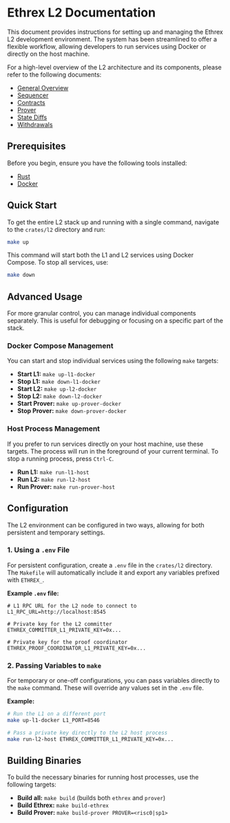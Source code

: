 # Ethrex L2 Documentation

This document provides instructions for setting up and managing the Ethrex L2 development environment. The system has been streamlined to offer a flexible workflow, allowing developers to run services using Docker or directly on the host machine.

For a high-level overview of the L2 architecture and its components, please refer to the following documents:

- [General Overview](./overview.md)
- [Sequencer](./sequencer.md)
- [Contracts](./contracts.md)
- [Prover](./prover.md)
- [State Diffs](./state_diffs.md)
- [Withdrawals](./withdrawals.md)

## Prerequisites

Before you begin, ensure you have the following tools installed:

- [Rust](https://www.rust-lang.org/tools/install)
- [Docker](https://docs.docker.com/engine/install/)

## Quick Start

To get the entire L2 stack up and running with a single command, navigate to the `crates/l2` directory and run:

```bash
make up
```

This command will start both the L1 and L2 services using Docker Compose. To stop all services, use:

```bash
make down
```

## Advanced Usage

For more granular control, you can manage individual components separately. This is useful for debugging or focusing on a specific part of the stack.

### Docker Compose Management

You can start and stop individual services using the following `make` targets:

- **Start L1:** `make up-l1-docker`
- **Stop L1:** `make down-l1-docker`
- **Start L2:** `make up-l2-docker`
- **Stop L2:** `make down-l2-docker`
- **Start Prover:** `make up-prover-docker`
- **Stop Prover:** `make down-prover-docker`

### Host Process Management

If you prefer to run services directly on your host machine, use these targets. The process will run in the foreground of your current terminal. To stop a running process, press `Ctrl-C`.

- **Run L1:** `make run-l1-host`
- **Run L2:** `make run-l2-host`
- **Run Prover:** `make run-prover-host`

## Configuration

The L2 environment can be configured in two ways, allowing for both persistent and temporary settings.

### 1. Using a `.env` File

For persistent configuration, create a `.env` file in the `crates/l2` directory. The `Makefile` will automatically include it and export any variables prefixed with `ETHREX_`.

**Example `.env` file:**

```env
# L1 RPC URL for the L2 node to connect to
L1_RPC_URL=http://localhost:8545

# Private key for the L2 committer
ETHREX_COMMITTER_L1_PRIVATE_KEY=0x...

# Private key for the proof coordinator
ETHREX_PROOF_COORDINATOR_L1_PRIVATE_KEY=0x...
```

### 2. Passing Variables to `make`

For temporary or one-off configurations, you can pass variables directly to the `make` command. These will override any values set in the `.env` file.

**Example:**

```bash
# Run the L1 on a different port
make up-l1-docker L1_PORT=8546

# Pass a private key directly to the L2 host process
make run-l2-host ETHREX_COMMITTER_L1_PRIVATE_KEY=0x...
```

## Building Binaries

To build the necessary binaries for running host processes, use the following targets:

- **Build all:** `make build` (builds both `ethrex` and `prover`)
- **Build Ethrex:** `make build-ethrex`
- **Build Prover:** `make build-prover PROVER=<risc0|sp1>`
